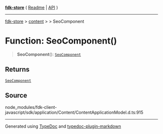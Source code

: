 [**fdk-store**](../../../README.md) ( [Readme](../../../README.md) \| [API](../../../API.md) )

---

[fdk-store](../../../API.md) > [content](../../README.md) > [<internal>](../README.md) > SeoComponent

# Function: SeoComponent()

> **SeoComponent**(): [`SeoComponent`](../type-aliases/type-alias.SeoComponent.md)

## Returns

[`SeoComponent`](../type-aliases/type-alias.SeoComponent.md)

## Source

node_modules/fdk-client-javascript/sdk/application/Content/ContentApplicationModel.d.ts:915

---

Generated using [TypeDoc](https://typedoc.org/) and [typedoc-plugin-markdown](https://www.npmjs.com/package/typedoc-plugin-markdown)
